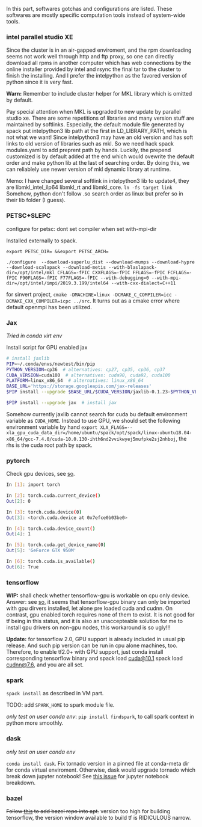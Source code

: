 In this part, softwares gotchas and configurations are listed. These softwares are mostly specific computation tools instead of system-wide tools.

### intel parallel studio XE

Since the cluster is in an air-gapped enviroment, and the rpm downloading seems not work well through http and ftp proxy, so one can directly download all rpms in another computer which has web connections by the online installer provided by intel and rsync the final tar to the cluster to finish the installing. And I prefer the intelpython as the favored version of python since it is very fast.

**Warn:** Remember to include cluster helper for MKL library which is omitted by default.

Pay special attention when MKL is upgraded to new update by parallel studio xe. There are some repetitions of libraries and many version stuff are maintained by softlinks. Especially, the default module file generated by spack put intelpython3 lib path at the first in LD_LIBRARY_PATH, which is not what we want! Since intelpython3 may have an old version and has soft links to old version of libraries such as mkl. So we need hack spack modules.yaml to add preprent path by hands. Luckily, the prepend customized is by default added at the end which would ovewrite the default order and make python lib at the last of searching order. By doing this, we can reliablely use newer version of mkl dynamic library at runtime.

Memo: I have changed several softlink in intelpython3 lib to update4, they are libmkl_intel_ilp64 libmkl_rt and libmkl_core. `ln -fs target link` Somehow, python don't follow .so search order as linux but prefer so in their lib folder (I guess).

### PETSC+SLEPC

configure for petsc: dont set compiler when set with-mpi-dir 

Installed externally to spack.

`export PETSC_DIR= &&export PETSC_ARCH=`

```
./configure  --download-superlu_dist --download-mumps --download-hypre --download-scalapack --download-metis --with-blaslapack-dir=/opt/intel/mkl CFLAGS=-fPIC CXXFLAGS=-fPIC FFLAGS=-fPIC FCFLAGS=-fPIC F90FLAGS=-fPIC F77FLAGS=-fPIC --with-debugging=0 --with-mpi-dir=/opt/intel/impi/2019.3.199/intel64 --with-cxx-dialect=C++11
```

for sinvert project, `cmake -DMACHINE=linux -DCMAKE_C_COMPILER=icc -DCMAKE_CXX_COMPILER=icpc ../src`. It turns out as a cmake error where default openmpi has been utilized.

### Jax

*Tried in conda virt env*

Install script for GPU enabled jax

```bash
# install jaxlib
PIP=~/.conda/envs/newtest/bin/pip
PYTHON_VERSION=cp36  # alternatives: cp27, cp35, cp36, cp37
CUDA_VERSION=cuda100  # alternatives: cuda90, cuda92, cuda100
PLATFORM=linux_x86_64  # alternatives: linux_x86_64
BASE_URL='https://storage.googleapis.com/jax-releases'
$PIP install --upgrade $BASE_URL/$CUDA_VERSION/jaxlib-0.1.23-$PYTHON_VERSION-none-$PLATFORM.whl

$PIP install --upgrade jax  # install jax
```



Somehow currently jaxlib cannot search for cuda bu default environment variable as `CUDA_HOME`. Instead to use GPU, we should set the following environment variable by hand `export XLA_FLAGS=--xla_gpu_cuda_data_dir=/home/ubuntu/spack/opt/spack/linux-ubuntu18.04-x86_64/gcc-7.4.0/cuda-10.0.130-ihth6nd2vvikwyej5mufpke2sj2nhboj`, the rhs is the cuda root path by spack.

### pytorch

Check gpu devices, see [so](https://stackoverflow.com/questions/48152674/how-to-check-if-pytorch-is-using-the-gpu).

```bash
In [1]: import torch

In [2]: torch.cuda.current_device()
Out[2]: 0

In [3]: torch.cuda.device(0)
Out[3]: <torch.cuda.device at 0x7efce0b03be0>

In [4]: torch.cuda.device_count()
Out[4]: 1

In [5]: torch.cuda.get_device_name(0)
Out[5]: 'GeForce GTX 950M'

In [6]: torch.cuda.is_available()
Out[6]: True
```

### tensorflow

**WIP:** shall check whether tensorflow-gpu is workable on cpu only device. Answer: see [so](https://stackoverflow.com/questions/42284528/how-can-i-use-tensorflow-without-cuda-on-linux), it seems that tensorflow-gpu binary can only be imported with gpu dirvers installed, let alone pre loaded cuda and cudnn. On contrast, gpu enabled torch requires none of them to exist. It is not good for tf being in this status, and it is also an unaccepteable solution for me to install gpu drivers on non-gpu nodes, this workaround is so ugly!!!

**Update:** for tensorflow 2.0, GPU support is already included in usual pip release. And such pip version can be run in cpu alone machines, too. Therefore, to enable tf2.0+ with GPU support, just conda install corresponding tensorflow binary and spack load cuda@10.1 spack load cudnn@7.6, and you are all set.

### spark

`spack install` as described in VM part. 

TODO: add `SPARK_HOME` to spark module file.

*only test on user conda env*: `pip install findspark`, to call spark context in python more smoothly.

### dask

*only test on user conda env*

 `conda install dask`. Fix tornado version in a pinned file at conda-meta dir for conda virtual enviroment. Otherwise, dask would upgrade tornado which break down jupyter notebook! See [this issue](https://github.com/jupyter/notebook/issues/3595) for jupyter notebook breakdown.

### bazel

~~Follow [this](https://docs.bazel.build/versions/master/install-ubuntu.html) to add bazel repo into apt.~~ version too high for building tensorflow, the version window available to build tf is RIDICULOUS narrow.